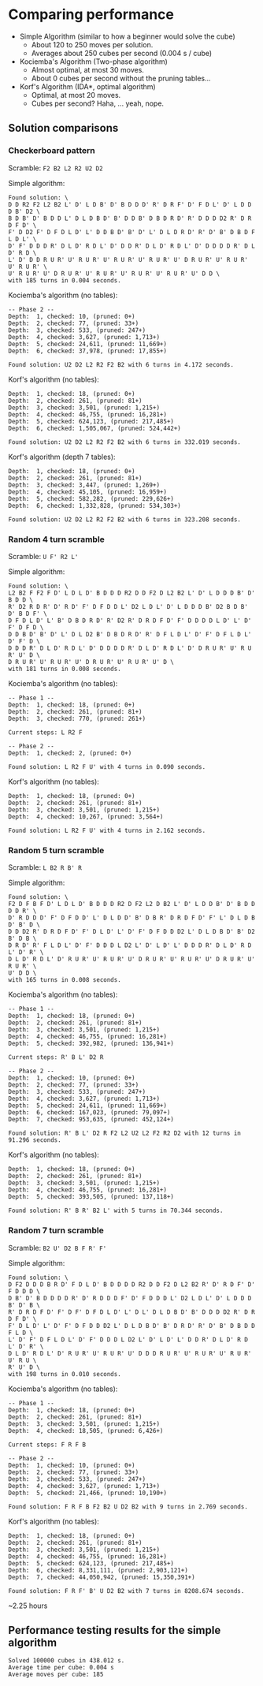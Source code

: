 # Comparing performance

- Simple Algorithm (similar to how a beginner would solve the cube)
  - About 120 to 250 moves per solution.
  - Averages about 250 cubes per second (0.004 s / cube)
- Kociemba's Algorithm (Two-phase algorithm)
  - Almost optimal, at most 30 moves.
  - About 0 cubes per second without the pruning tables...
- Korf's Algorithm (IDA*, optimal algorithm)
  - Optimal, at most 20 moves.
  - Cubes per second? Haha, ... yeah, nope.

## Solution comparisons

### Checkerboard pattern
Scramble: `F2 B2 L2 R2 U2 D2`  

Simple algorithm:
```
Found solution: \
D D R2 F2 L2 B2 L' D' L D B' D' B D D D' R' D R F' D' F D L' D' L D D D B' D2 \
B D B' D' B D D L' D L D B D' B' D D B' D B D R D' R' D D D D2 R' D R D F D' \
F' D D2 F' D F D L D' L' D D B D' B' D' L' D L D R D' R' D' B' D B D F L D L' \
D' F' D D D R' D L D' R D L' D' D D R' D L D' R D L' D' D D D D R' D L D' R D \
L' D' D D R U R' U' R U R' U' R U R' U' R U R' U' D R U R' U' R U R' U' R U R' \
U' R U R' U' D R U R' U' R U R' U' R U R' U' R U R' U' D D \
with 185 turns in 0.004 seconds.
```
Kociemba's algorithm (no tables):
```
-- Phase 2 --
Depth:  1, checked: 10, (pruned: 0+)    
Depth:  2, checked: 77, (pruned: 33+)    
Depth:  3, checked: 533, (pruned: 247+)    
Depth:  4, checked: 3,627, (pruned: 1,713+)    
Depth:  5, checked: 24,611, (pruned: 11,669+)    
Depth:  6, checked: 37,978, (pruned: 17,855+)    

Found solution: U2 D2 L2 R2 F2 B2 with 6 turns in 4.172 seconds.
```
Korf's algorithm (no tables):
```
Depth:  1, checked: 18, (pruned: 0+)    
Depth:  2, checked: 261, (pruned: 81+)    
Depth:  3, checked: 3,501, (pruned: 1,215+)    
Depth:  4, checked: 46,755, (pruned: 16,281+)    
Depth:  5, checked: 624,123, (pruned: 217,485+)    
Depth:  6, checked: 1,505,067, (pruned: 524,442+)    

Found solution: U2 D2 L2 R2 F2 B2 with 6 turns in 332.019 seconds.
```
Korf's algorithm (depth 7 tables):
```
Depth:  1, checked: 18, (pruned: 0+)    
Depth:  2, checked: 261, (pruned: 81+)    
Depth:  3, checked: 3,447, (pruned: 1,269+)    
Depth:  4, checked: 45,105, (pruned: 16,959+)    
Depth:  5, checked: 582,282, (pruned: 229,626+)    
Depth:  6, checked: 1,332,828, (pruned: 534,303+)    

Found solution: U2 D2 L2 R2 F2 B2 with 6 turns in 323.208 seconds.
```

### Random 4 turn scramble
Scramble: `U F' R2 L'`  

Simple algorithm:
```
Found solution: \
L2 B2 F F2 F D' L D L D' B D D D R2 D D F2 D L2 B2 L' D' L D D D B' D' B D D \
R' D2 R D R' D' R D' F' D F D D L' D2 L D L' D' L D D D B' D2 B D B' D' B D F' \
D F D L D' L' B' D B D R D' R' D2 R' D R D F D' F' D D D D L D' L' D' F' D F D \
D D B D' B' D' L' D L D2 B' D B D R D' R' D F L D L' D' F' D F L D L' D' F' D \
D D D R' D L D' R D L' D' D D D D R' D L D' R D L' D' D R U R' U' R U R' U' D \
D R U R' U' R U R' U' D R U R' U' R U R' U' D \
with 181 turns in 0.008 seconds.
```
Kociemba's algorithm (no tables):
```
-- Phase 1 --
Depth:  1, checked: 18, (pruned: 0+)    
Depth:  2, checked: 261, (pruned: 81+)    
Depth:  3, checked: 770, (pruned: 261+)    

Current steps: L R2 F

-- Phase 2 --
Depth:  1, checked: 2, (pruned: 0+)    

Found solution: L R2 F U' with 4 turns in 0.090 seconds.
```
Korf's algorithm (no tables):
```
Depth:  1, checked: 18, (pruned: 0+)    
Depth:  2, checked: 261, (pruned: 81+)    
Depth:  3, checked: 3,501, (pruned: 1,215+)    
Depth:  4, checked: 10,267, (pruned: 3,564+)    

Found solution: L R2 F U' with 4 turns in 2.162 seconds.
```

### Random 5 turn scramble
Scramble: `L B2 R B' R`  

Simple algorithm:
```
Found solution: \
F2 D F B F D' L D L D' B D D D R2 D F2 L2 D B2 L' D' L D D B' D' B D D D D R' \
D' R D D D' F' D F D D' L' D L D D' B' D B R' D R D F D' F' L' D L D B D' B' D \
D D D2 R' D R D F D' F' D L D' L' D' F' D F D D D2 L' D L D B D' B' D2 B' D B \
D R D' R' F L D L' D' F' D D D L D2 L' D' L D' L' D D D R' D L D' R D L' D' R' \
D L D' R D L' D' R U R' U' R U R' U' D R U R' U' R U R' U' D R U R' U' R U R' \
U' D D \
with 165 turns in 0.008 seconds.
```
Kociemba's algorithm (no tables):
```
-- Phase 1 --
Depth:  1, checked: 18, (pruned: 0+)    
Depth:  2, checked: 261, (pruned: 81+)    
Depth:  3, checked: 3,501, (pruned: 1,215+)    
Depth:  4, checked: 46,755, (pruned: 16,281+)    
Depth:  5, checked: 392,982, (pruned: 136,941+)    

Current steps: R' B L' D2 R

-- Phase 2 --
Depth:  1, checked: 10, (pruned: 0+)    
Depth:  2, checked: 77, (pruned: 33+)    
Depth:  3, checked: 533, (pruned: 247+)    
Depth:  4, checked: 3,627, (pruned: 1,713+)    
Depth:  5, checked: 24,611, (pruned: 11,669+)    
Depth:  6, checked: 167,023, (pruned: 79,097+)    
Depth:  7, checked: 953,635, (pruned: 452,124+)    

Found solution: R' B L' D2 R F2 L2 U2 L2 F2 R2 D2 with 12 turns in 91.296 seconds.
```
Korf's algorithm (no tables):
```
Depth:  1, checked: 18, (pruned: 0+)    
Depth:  2, checked: 261, (pruned: 81+)    
Depth:  3, checked: 3,501, (pruned: 1,215+)    
Depth:  4, checked: 46,755, (pruned: 16,281+)    
Depth:  5, checked: 393,505, (pruned: 137,118+)    

Found solution: R' B R' B2 L' with 5 turns in 70.344 seconds.
```

### Random 7 turn scramble
Scramble: `B2 U' D2 B F R' F'`  

Simple algorithm:
```
Found solution: \
D F2 D D D B R D' F D L D' B D D D D R2 D D F2 D L2 B2 R' D' R D F' D' F D D D \
D B' D' B D D D D R' D' R D D D F' D' F D D D L' D2 L D L' D' L D D D B' D' B \
R' D R D F D' F' D F' D F D L D' L' D L' D L D B D' B' D D D D2 R' D R D F D' \
F' D L D' L' D' F' D F D D D2 L' D L D B D' B' D R D' R' D' B' D B D D F L D \
L' D' F' D F L D L' D' F' D D D L D2 L' D' L D' L' D D R' D L D' R D L' D' R' \
D L D' R D L' D' R U R' U' R U R' U' D D D R U R' U' R U R' U' R U R' U' R U \
R' U' D \
with 198 turns in 0.010 seconds.
```
Kociemba's algorithm (no tables):
```
-- Phase 1 --
Depth:  1, checked: 18, (pruned: 0+)    
Depth:  2, checked: 261, (pruned: 81+)    
Depth:  3, checked: 3,501, (pruned: 1,215+)    
Depth:  4, checked: 18,505, (pruned: 6,426+)    

Current steps: F R F B

-- Phase 2 --
Depth:  1, checked: 10, (pruned: 0+)    
Depth:  2, checked: 77, (pruned: 33+)    
Depth:  3, checked: 533, (pruned: 247+)    
Depth:  4, checked: 3,627, (pruned: 1,713+)    
Depth:  5, checked: 21,466, (pruned: 10,190+)    

Found solution: F R F B F2 B2 U D2 B2 with 9 turns in 2.769 seconds.
```
Korf's algorithm (no tables):
```
Depth:  1, checked: 18, (pruned: 0+)    
Depth:  2, checked: 261, (pruned: 81+)    
Depth:  3, checked: 3,501, (pruned: 1,215+)    
Depth:  4, checked: 46,755, (pruned: 16,281+)    
Depth:  5, checked: 624,123, (pruned: 217,485+)    
Depth:  6, checked: 8,331,111, (pruned: 2,903,121+)    
Depth:  7, checked: 44,050,942, (pruned: 15,350,391+)    

Found solution: F R F' B' U D2 B2 with 7 turns in 8208.674 seconds.
```
~2.25 hours

## Performance testing results for the simple algorithm
```
Solved 100000 cubes in 438.012 s.
Average time per cube: 0.004 s
Average moves per cube: 185
```

